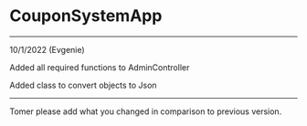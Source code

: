 # CouponSystemApp

-----
10/1/2022 (Evgenie)

Added all required functions to AdminController

Added class to convert objects to Json

-----
Tomer please add what you changed in comparison to previous version.
